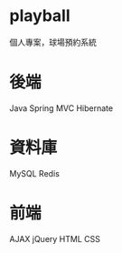 # playball
個人專案，球場預約系統

# 後端
Java
Spring MVC
Hibernate

# 資料庫
MySQL
Redis

# 前端
AJAX
jQuery
HTML
CSS

